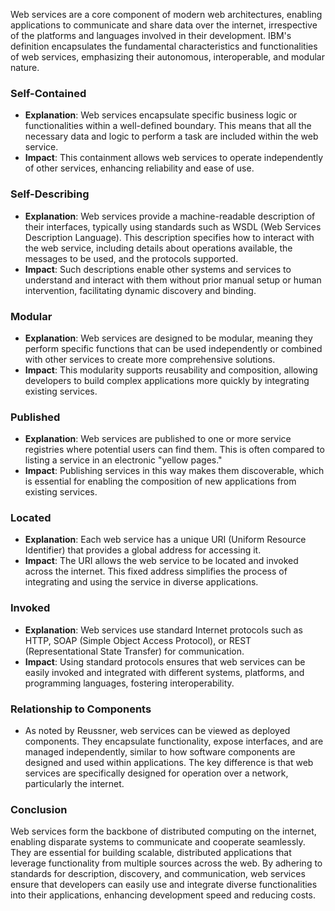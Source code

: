 Web services are a core component of modern web architectures, enabling applications to communicate and share data over the internet, irrespective of the platforms and languages involved in their development. IBM's definition encapsulates the fundamental characteristics and functionalities of web services, emphasizing their autonomous, interoperable, and modular nature. 
### Self-Contained
- **Explanation**: Web services encapsulate specific business logic or functionalities within a well-defined boundary. This means that all the necessary data and logic to perform a task are included within the web service.
- **Impact**: This containment allows web services to operate independently of other services, enhancing reliability and ease of use.

### Self-Describing
- **Explanation**: Web services provide a machine-readable description of their interfaces, typically using standards such as WSDL (Web Services Description Language). This description specifies how to interact with the web service, including details about operations available, the messages to be used, and the protocols supported.
- **Impact**: Such descriptions enable other systems and services to understand and interact with them without prior manual setup or human intervention, facilitating dynamic discovery and binding.

### Modular
- **Explanation**: Web services are designed to be modular, meaning they perform specific functions that can be used independently or combined with other services to create more comprehensive solutions.
- **Impact**: This modularity supports reusability and composition, allowing developers to build complex applications more quickly by integrating existing services.

### Published
- **Explanation**: Web services are published to one or more service registries where potential users can find them. This is often compared to listing a service in an electronic "yellow pages."
- **Impact**: Publishing services in this way makes them discoverable, which is essential for enabling the composition of new applications from existing services.

### Located
- **Explanation**: Each web service has a unique URI (Uniform Resource Identifier) that provides a global address for accessing it.
- **Impact**: The URI allows the web service to be located and invoked across the internet. This fixed address simplifies the process of integrating and using the service in diverse applications.

### Invoked
- **Explanation**: Web services use standard Internet protocols such as HTTP, SOAP (Simple Object Access Protocol), or REST (Representational State Transfer) for communication.
- **Impact**: Using standard protocols ensures that web services can be easily invoked and integrated with different systems, platforms, and programming languages, fostering interoperability.

### Relationship to Components
- As noted by Reussner, web services can be viewed as deployed components. They encapsulate functionality, expose interfaces, and are managed independently, similar to how software components are designed and used within applications. The key difference is that web services are specifically designed for operation over a network, particularly the internet.

### Conclusion
Web services form the backbone of distributed computing on the internet, enabling disparate systems to communicate and cooperate seamlessly. They are essential for building scalable, distributed applications that leverage functionality from multiple sources across the web. By adhering to standards for description, discovery, and communication, web services ensure that developers can easily use and integrate diverse functionalities into their applications, enhancing development speed and reducing costs.